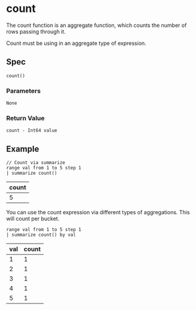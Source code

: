# count

The count function is an aggregate function, which counts the number of rows passing through it. 

Count must be using in an aggregate type of expression.

## Spec
```
count()
```

### Parameters
```
None
```

### Return Value
```
count - Int64 value
```

## Example
```kusto
// Count via summarize
range val from 1 to 5 step 1
| summarize count()
```

| count |
|-------|
|   5   |

You can use the count expression via different types of aggregations. This will count per bucket.
```kusto
range val from 1 to 5 step 1
| summarize count() by val
```

| val | count |
|-----|-------|
|  1  |   1   |
|  2  |   1   |
|  3  |   1   |
|  4  |   1   |
|  5  |   1   |